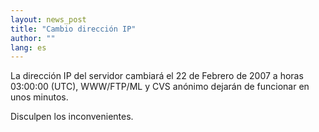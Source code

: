 ```yaml
---
layout: news_post
title: "Cambio dirección IP"
author: ""
lang: es
---
```


La dirección IP del servidor cambiará el 22 de Febrero de 2007 a horas
03:00:00 (UTC), WWW/FTP/ML y CVS anónimo dejarán de funcionar en unos
minutos.

Disculpen los inconvenientes.

